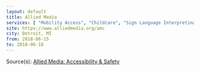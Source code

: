 ```yaml
---
layout: default
title: Allied Media
services: [ "Mobility Access", "Childcare", "Sign Language Interpreting on Request", "Child-Friendly Environment", "Financial Aid / Scholarships" ]
site: https://www.alliedmedia.org/amc
city: Detroit, MI
from: 2018-06-15
to: 2018-06-18
---
```


Source(s): [Allied Media: Accessibility & Safety](https://www.alliedmedia.org/amc/accessibility)
